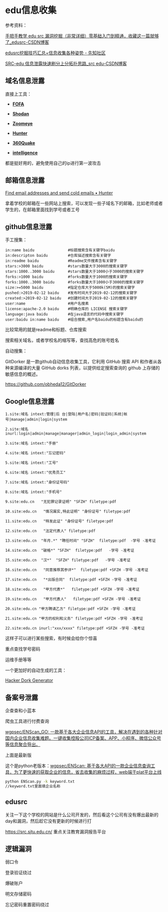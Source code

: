 # edu信息收集

参考资料：

[手把手教学 edu src 漏洞挖掘（非常详细）零基础入门到精通，收藏这一篇就够了_edusrc-CSDN博客](https://blog.csdn.net/Javachichi/article/details/140313655)

[edusrc挖掘技巧汇总+信息收集各种姿势 - 先知社区](https://xz.aliyun.com/t/15285?time__1311=GqjxnD0D2DuQGQD%2FirPBKISOYqKxY5i3Px)

[SRC-edu 信息泄露快速刷分上分拓扑思路_src edu-CSDN博客](https://blog.csdn.net/qq_29437513/article/details/124328269)



## 域名信息泄露

直接上工具：

- [**FOFA**]( https://fofa.info/)
- [**Shodan**](https://www.shodan.io)
- [**Zoomeye**](https://www.zoomeye.org/)
- [**Hunter**](https://hunter.qianxin.com/)
- [**360Quake**](https://quake.360.net)

- [**intelligence**](https://intelx.io/)

都是挺好用的，避免使用自己的ip进行第一波攻击





## 邮箱信息泄露

[Find email addresses and send cold emails • Hunter](https://hunter.io/)



拿着学校的邮箱在一些网站上搜索，可以发现一些子域名下的邮箱，比如老师或者学生的，在邮箱里面找到学号或者工号





## github信息泄露

手工搜集：

```
in:name baidu               #标题搜索含有关键字baidu
in:descripton baidu         #仓库描述搜索含有关键字
in:readme baidu             #Readme文件搜素含有关键字
stars:>3000 baidu           #stars数量大于3000的搜索关键字
stars:1000..3000 baidu      #stars数量大于1000小于3000的搜索关键字
forks:>1000 baidu           #forks数量大于1000的搜索关键字
forks:1000..3000 baidu      #forks数量大于1000小于3000的搜索关键字
size:>=5000 baidu           #指定仓库大于5000k(5M)的搜索关键字
pushed:>2019-02-12 baidu    #发布时间大于2019-02-12的搜索关键字
created:>2019-02-12 baidu   #创建时间大于2019-02-12的搜索关键字
user:name                   #用户名搜素
license:apache-2.0 baidu    #明确仓库的 LICENSE 搜索关键字
language:java baidu         #在java语言的代码中搜索关键字
user:baidu in:name baidu    #组合搜索,用户名baidu的标题含有baidu的
```



比较常用的就是readme和标题、仓库搜索

搜索相关域名，或者学校名的缩写等，查找高危的账号姓名



自动搜集：

GitDorker 是一款github自动信息收集工具，它利用 GitHub 搜索 API 和作者从各种来源编译的大量 GitHub dorks 列表，以提供给定搜索查询的 github 上存储的敏感信息的概述。

https://github.com/obheda12/GitDorker







## Google信息泄露

```
1.site:域名 intext:管理|后 台|登陆|用户名|密码|验证码|系统|帐号|manage|admin|login|system

2.site:域名 inurl:login|admin|manage|manager|admin_login|login_admin|system

3.site:域名 intext:"手册"

4.site:域名 intext:"忘记密码"

5.site:域名 intext:"工号"

6.site:域名 intext:"优秀员工"

7.site:域名 intext:"身份证号码"

8.site:域名 intext:"手机号"

9.site:edu.cn   "无犯罪记录证明" "SFZH" filetype:pdf

10.site:edu.cn   "情况属实,特此证明" "身份证号" filetype:pdf

11.site:edu.cn   "特发此证" "身份证号" filetype:pdf

12.site:edu.cn   "法定代表人" filetype:pdf

13.site:edu.cn  "年月.*" "聘任时间" "SFZH"  filetype:pdf  -学号 -准考证

14.site:edu.cn  "破格*" "SFZH"  filetype:pdf   -学号 -准考证 

15.site:edu.cn  "汉*"  "SFZH" filetype:pdf   -学号 -准考证

16.site:edu.cn   "同意推荐其参评*"  filetype:pdf +SFZH -学号 -准考证 

17.site:edu.cn   "*出版合同"  filetype:pdf +SFZH -学号 -准考证 

18.site:edu.cn   "甲方代表*"   filetype:pdf +SFZH -学号 -准考证

19.site:edu.cn   "甲方代表人"   filetype:pdf +SFZH -学号 -准考证 

20.site:edu.cn "甲方聘请乙方" filetype:pdf +SFZH -学号 -准考证

21.site:edu.cn "甲方的权利和义务" filetype:pdf +SFZH -学号 -准考证 

22.site:edu.cn inurl:"xxx/xxxx" filetype:pdf +SFZH -学号 -准考证

```



这样子可以进行某些搜索，有时候会给你个惊喜

重点查找学号密码

运维手册等等





一个更加好的自动生成的工具：

[Hacker Dork Generator](https://iamunixtz.github.io/LazyDork/)





## 备案号泄露

企查查和小蓝本

爬虫工具进行付费查询

[wgpsec/ENScan_GO: 一款基于各大企业信息API的工具，解决在遇到的各种针对国内企业信息收集难题。一键收集控股公司ICP备案、APP、小程序、微信公众号等信息聚合导出。](https://github.com/wgpsec/ENScan_GO)

上面是最新版



这个是python老版本：[wgpsec/ENScan: 基于各大API的一款企业信息查询工具，为了更快速的获取企业的信息，省去收集的麻烦过程，web端于plat平台上线](https://github.com/wgpsec/ENScan)

```bash
python ENScan.py -k keyword.txt
//keyword.txt里面填企业名称
```



## edusrc

关注一下这个学校的网站是什么公司开发的，然后看这个公司有没有爆出最新的day和漏洞，然后趁它没有更新的时候进行打



https://src.sjtu.edu.cn/    重点关注教育漏洞报告平台





## 逻辑漏洞



弱口令

登录验证绕过

爆破账户

明文存储密码

忘记密码重置密码绕过